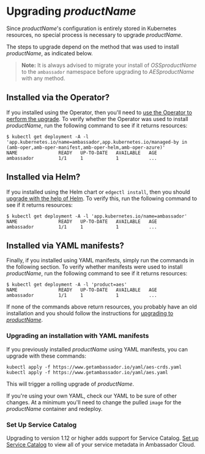 # Upgrading $productName$

Since $productName$'s configuration is entirely stored in Kubernetes resources, no special process
is necessary to upgrade $productName$.

The steps to upgrade depend on the method that was used to install $productName$, as indicated below.

> **Note:** It is always advised to migrate your install of $OSSproductName$ to the `ambassador` namespace before upgrading to $AESproductName$ with any method.

## Installed via the Operator?

If you installed using the Operator, then you'll need to [use the Operator to perform the upgrade](../aes-operator/#updates-by-the-operator).
To verify whether the Operator was used to install $productName$, run the following command
to see if it returns resources:
```
$ kubectl get deployment -A -l 'app.kubernetes.io/name=ambassador,app.kubernetes.io/managed-by in (amb-oper,amb-oper-manifest,amb-oper-helm,amb-oper-azure)' 
NAME               READY   UP-TO-DATE   AVAILABLE   AGE
ambassador         1/1     1            1           ...
```

## Installed via Helm?

If you installed using the Helm chart or `edgectl install`, then you should
[upgrade with the help of Helm](../helm/#upgrading-an-existing-productname-installation).
To verify this, run the following command to see if it returns resources:
```
$ kubectl get deployment -A -l 'app.kubernetes.io/name=ambassador'
NAME               READY   UP-TO-DATE   AVAILABLE   AGE
ambassador         1/1     1            1           ...
```

## Installed via YAML manifests?

Finally, if you installed using YAML manifests, simply run the commands in the following section. To verify whether manifests were used to install $productName$, run the following command to see if it returns resources:
```
$ kubectl get deployment -A -l 'product=aes'
NAME               READY   UP-TO-DATE   AVAILABLE   AGE
ambassador         1/1     1            1           ...
```

If none of the commands above return resources, you probably have an old installation and you should follow
the instructions for [upgrading to $productName$](../upgrade-to-edge-stack/).

### Upgrading an installation with YAML manifests

If you previously installed $productName$ using YAML manifests, you can upgrade with
these commands:

```
kubectl apply -f https://www.getambassador.io/yaml/aes-crds.yaml
kubectl apply -f https://www.getambassador.io/yaml/aes.yaml
```

This will trigger a rolling upgrade of $productName$.

If you're using your own YAML, check our YAML to be sure of other changes.  At a minimum
you'll need to change the pulled `image` for the $productName$ container and redeploy.

### Set Up Service Catalog

Upgrading to version 1.12 or higher adds support for Service Catalog. [Set up Service Catalog](../../../tutorials/getting-started/#3-connect-your-cluster-to-ambassador-cloud) to view all of your service metadata in Ambassador Cloud.
